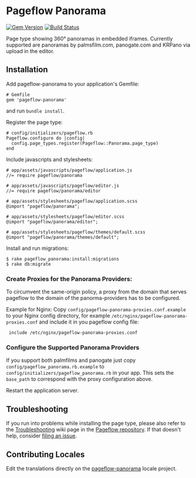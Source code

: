 # Pageflow Panorama

[![Gem Version](https://badge.fury.io/rb/pageflow-panorama.svg)](http://badge.fury.io/rb/pageflow-panorama)
[![Build Status](https://travis-ci.org/codevise/pageflow-panorama.svg?branch=master)](https://travis-ci.org/codevise/pageflow-panorama)

Page type showing 360° panoramas in embedded iframes. Currently
supported are panoramas by palmsfilm.com, panogate.com and KRPano via
upload in the editor.

## Installation

Add pageflow-panorama to your application's Gemfile:

    # Gemfile
    gem 'pageflow-panorama'

and run `bundle install`.

Register the page type:

    # config/initializers/pageflow.rb
    Pageflow.configure do |config|
      config.page_types.register(Pageflow::Panorama.page_type)
    end

Include javascripts and stylesheets:

    # app/assets/javascripts/pageflow/application.js
    //= require pageflow/panorama

    # app/assets/javascripts/pageflow/editor.js
    //= require pageflow/panorama/editor

    # app/assets/stylesheets/pageflow/application.scss
    @import "pageflow/panorama";

    # app/assets/stylesheets/pageflow/editor.scss
    @import "pageflow/panorama/editor";

    # app/assets/stylesheets/pageflow/themes/default.scss
    @import "pageflow/panorama/themes/default";

Install and run migrations:

    $ rake pageflow_panorama:install:migrations
    $ rake db:migrate

### Create Proxies for the Panorama Providers:

To circumvent the same-origin policy, a proxy from the domain that
serves pageflow to the domain of the panorma-providers has to be
configured.

Example for Nginx:
Copy `config/pageflow-panorama-proxies.conf.example` to your Nginx config
directory, for example `/etc/nginx/pageflow-panorama-proxies.conf`
and include it in you pageflow config file:

     include /etc/nginx/pageflow-panorama-proxies.conf

### Configure the Supported Panorama Providers

If you support both palmfilms and panogate just copy
`config/pageflow_panorama.rb.example` to `config/initializers/pageflow_panorama.rb`
in your app. This sets the `base_path` to correspond with the proxy configuration above.

Restart the application server.

## Troubleshooting

If you run into problems while installing the page type, please also
refer to the
[Troubleshooting](https://github.com/codevise/pageflow/wiki/Troubleshooting)
wiki page in the
[Pageflow repository](https://github.com/codevise/pageflow). If that
doesn't help, consider
[filing an issue](https://github.com/codevise/pageflow-panorama/issues).

## Contributing Locales

Edit the translations directly on the
[pageflow-panorama](http://www.localeapp.com/projects/public?search=tf/pageflow-panorama)
locale project.
